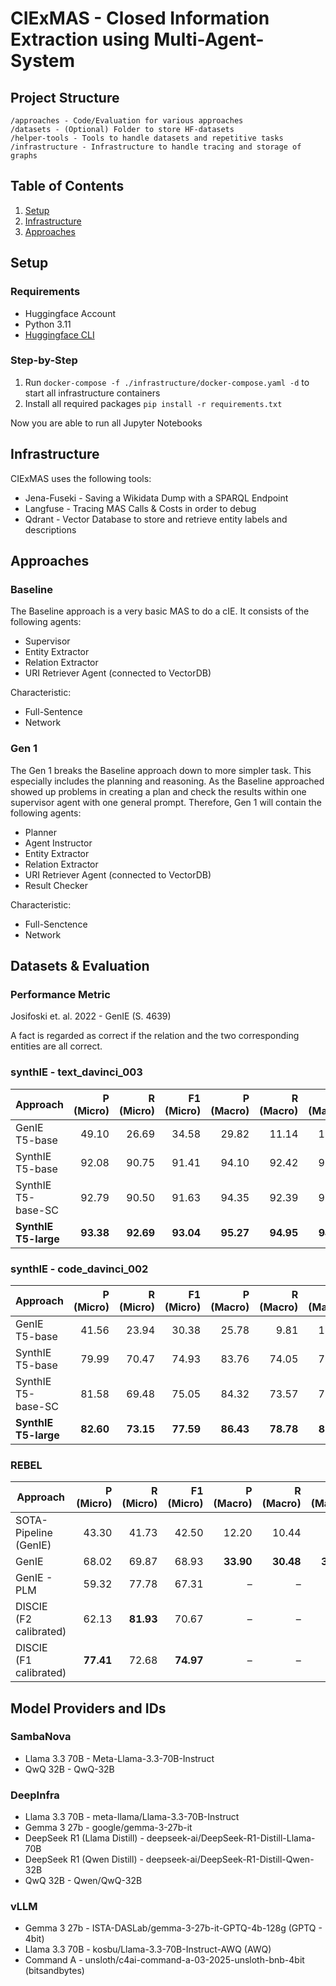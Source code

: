 # CIExMAS - Closed Information Extraction using Multi-Agent-System
## Project Structure
```
/approaches - Code/Evaluation for various approaches
/datasets - (Optional) Folder to store HF-datasets
/helper-tools - Tools to handle datasets and repetitive tasks
/infrastructure - Infrastructure to handle tracing and storage of graphs
```

## Table of Contents
1. [Setup](#setup)
2. [Infrastructure](#infrastructure)
3. [Approaches](#approaches)

## Setup

### Requirements
- Huggingface Account
- Python 3.11
- [Huggingface CLI](https://huggingface.co/docs/huggingface_hub/guides/cli)

### Step-by-Step
1. Run `docker-compose -f ./infrastructure/docker-compose.yaml -d` to start all infrastructure containers
2. Install all required packages `pip install -r requirements.txt`

Now you are able to run all Jupyter Notebooks

## Infrastructure
CIExMAS uses the following tools:
- Jena-Fuseki - Saving a Wikidata Dump with a SPARQL Endpoint
- Langfuse - Tracing MAS Calls & Costs in order to debug
- Qdrant - Vector Database to store and retrieve entity labels and descriptions

## Approaches
### Baseline
The Baseline approach is a very basic MAS to do a cIE. It consists of the following agents:
- Supervisor
- Entity Extractor
- Relation Extractor
- URI Retriever Agent (connected to VectorDB)

Characteristic:
- Full-Sentence
- Network

### Gen 1
The Gen 1 breaks the Baseline approach down to more simpler task. This especially includes the planning and reasoning. As the Baseline approached showed up problems in creating a plan and check the results within one supervisor agent with one general prompt. Therefore, Gen 1 will contain the following agents:
- Planner
- Agent Instructor
- Entity Extractor
- Relation Extractor
- URI Retriever Agent (connected to VectorDB)
- Result Checker

Characteristic:
- Full-Senctence
- Network

## Datasets & Evaluation
### Performance Metric
Josifoski et. al. 2022 - GenIE (S. 4639)

A fact is regarded as correct if the relation and the two corresponding entities are all correct.

### synthIE - text_davinci_003
| Approach             | P (Micro) | R (Micro) | F1 (Micro) | P (Macro) | R (Macro) | F1 (Macro) |
|----------------------|----------:|----------:|-----------:|----------:|----------:|-----------:|
| GenIE T5-base        |     49.10 |     26.69 |      34.58 |     29.82 |     11.14 |      13.94 |
| SynthIE T5-base      |     92.08 |     90.75 |      91.41 |     94.10 |     92.42 |      93.05 |
| SynthIE T5-base-SC   |     92.79 |     90.50 |      91.63 |     94.35 |     92.39 |      93.15 |
| **SynthIE T5-large** | **93.38** | **92.69** |  **93.04** | **95.27** | **94.95** |  **94.99** |


### synthIE - code_davinci_002
| Approach             | P (Micro) | R (Micro) | F1 (Micro) | P (Macro) | R (Macro) | F1 (Macro) |
|----------------------|----------:|----------:|-----------:|----------:|----------:|-----------:|
| GenIE T5-base        |     41.56 |     23.94 |      30.38 |     25.78 |      9.81 |      12.12 |
| SynthIE T5-base      |     79.99 |     70.47 |      74.93 |     83.76 |     74.05 |      77.91 |
| SynthIE T5-base-SC   |     81.58 |     69.48 |      75.05 |     84.32 |     73.57 |      77.88 |
| **SynthIE T5-large** | **82.60** | **73.15** |  **77.59** | **86.43** | **78.78** |  **81.95** |

### REBEL
| Approach               | P (Micro) | R (Micro) | F1 (Micro) | P (Macro) | R (Macro) | F1 (Macro) |
|------------------------|----------:|----------:|-----------:|----------:|----------:|-----------:|
| SOTA-Pipeline (GenIE)  |     43.30 |     41.73 |      42.50 |     12.20 |     10.44 |       9.48 |
| GenIE                  |     68.02 |     69.87 |      68.93 | **33.90** | **30.48** |  **30.46** |
| GenIE - PLM            |     59.32 |     77.78 |      67.31 |         – |         – |          – |
| DISCIE (F2 calibrated) |     62.13 | **81.93** |      70.67 |         – |         – |          – |
| DISCIE (F1 calibrated) | **77.41** |     72.68 |  **74.97** |         – |         – |          – |


## Model Providers and IDs
### SambaNova
- Llama 3.3 70B - Meta-Llama-3.3-70B-Instruct
- QwQ 32B - QwQ-32B

### DeepInfra
- Llama 3.3 70B - meta-llama/Llama-3.3-70B-Instruct
- Gemma 3 27b - google/gemma-3-27b-it
- DeepSeek R1 (Llama Distill) - deepseek-ai/DeepSeek-R1-Distill-Llama-70B
- DeepSeek R1 (Qwen Distill) - deepseek-ai/DeepSeek-R1-Distill-Qwen-32B
- QwQ 32B - Qwen/QwQ-32B

### vLLM
- Gemma 3 27b - ISTA-DASLab/gemma-3-27b-it-GPTQ-4b-128g (GPTQ - 4bit)
- Llama 3.3 70B - kosbu/Llama-3.3-70B-Instruct-AWQ (AWQ)
- Command A - unsloth/c4ai-command-a-03-2025-unsloth-bnb-4bit (bitsandbytes)